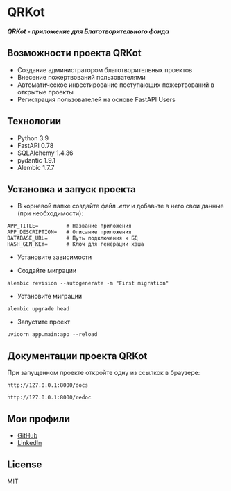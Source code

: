# QRKot

***QRKot - приложение для Благотворительного фонда***

## Возможности проекта QRKot

- Создание администратором благотворительных проектов
- Внесение пожертвований пользователями
- Автоматическое инвестирование поступающих пожертвований в открытые проекты
- Регистрация пользователей на основе FastAPI Users

## Технологии

- Python 3.9
- FastAPI 0.78
- SQLAlchemy 1.4.36
- pydantic 1.9.1
- Alembic 1.7.7

## Установка и запуск проекта

- В корневой папке создайте файл *.env* и добавьте в него свои данные (при необходимости):

```
APP_TITLE=         # Название приложения
APP_DESCRIPTION=   # Описание приложения
DATABASE_URL=      # Путь подключения к БД
HASH_GEN_KEY=      # Ключ для генерации хэша
```

- Установите зависимости

- Создайте миграции

```shell
alembic revision --autogenerate -m "First migration" 
```

- Установите миграции

```shell
alembic upgrade head
```

- Запустите проект

```shell
uvicorn app.main:app --reload
```

## Документации проекта QRKot

При запущенном проекте откройте одну из ссылкок в браузере:

```shell
http://127.0.0.1:8000/docs
```

```shell
http://127.0.0.1:8000/redoc
```

## Мои профили

- [GitHub](https://github.com/pozarnik/)
- [LinkedIn](https://www.linkedin.com/in/ivan-alekseyevich/)

## License

MIT